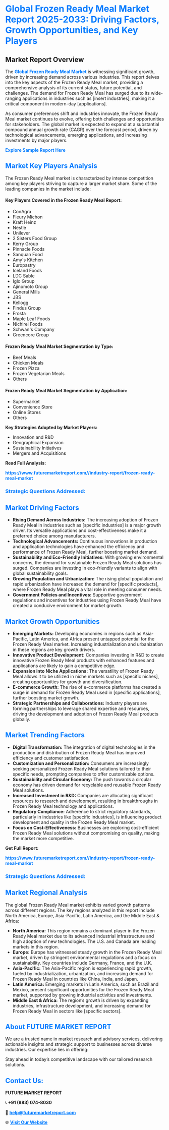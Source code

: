 <h1 style="color: #007BFF;">Global Frozen Ready Meal Market Report 2025-2033: Driving Factors, Growth Opportunities, and Key Players</h1>

<section id="overview">
<h2>Market Report Overview</h2>
<p>The <a href="https://www.futuremarketreport.com//industry-report/frozen-ready-meal-market" style="color: #007BFF; text-decoration: none;"><strong>Global Frozen Ready Meal Market</strong></a> is witnessing significant growth, driven by increasing demand across various industries. This report delves into the key aspects of the Frozen Ready Meal market, providing a comprehensive analysis of its current status, future potential, and challenges. The demand for Frozen Ready Meal has surged due to its wide-ranging applications in industries such as [insert industries], making it a critical component in modern-day [applications].</p>
<p>As consumer preferences shift and industries innovate, the Frozen Ready Meal market continues to evolve, offering both challenges and opportunities for stakeholders. The global market is expected to expand at a substantial compound annual growth rate (CAGR) over the forecast period, driven by technological advancements, emerging applications, and increasing investments by major players.</p>
</section>

<section id="overview">
<p><a href="https://www.futuremarketreport.com//request-sample/reportId=54337" style="color: #007BFF; text-decoration: none;"><strong>Explore Sample Report Here</strong></a></p>
</section>

<section id="key-players">
<h2 style="color: #007BFF;">Market Key Players Analysis</h2>
<p>The Frozen Ready Meal market is characterized by intense competition among key players striving to capture a larger market share. Some of the leading companies in the market include:</p>
<h4>Key Players Covered in the Frozen Ready Meal Report:</h4>
<ul><li>ConAgra</li><li>Fleury Michon</li><li>Kraft Heinz</li><li>Nestle</li><li>Unilever</li><li>2 Sisters Food Group</li><li>Kerry Group</li><li>Pinnacle Foods</li><li>Sanquan Food</li><li>Amy&#039;s Kitchen</li><li>Europastry</li><li>Iceland Foods</li><li>LDC Sable</li><li>Iglo Group</li><li>Ajinomoto Group</li><li>General Mills</li><li>JBS</li><li>Kellogg</li><li>Findus Group</li><li>Frosta</li><li>Maple Leaf Foods</li><li>Nichirei Foods</li><li>Schwan&#039;s Company</li><li>Greencore Group</li></ul>
<h4>Frozen Ready Meal Market Segmentation by Type:</h4>
<ul><li>Beef Meals</li><li>Chicken Meals</li><li>Frozen Pizza</li><li>Frozen Vegetarian Meals</li><li>Others</li></ul>

<h4>Frozen Ready Meal Market Segmentation by Application:</h4>
<ul><li>Supermarket</li><li>Convenience Store</li><li>Online Stores</li><li>Others</li></ul>
<p><strong>Key Strategies Adopted by Market Players:</strong></p>
<ul>
<li>Innovation and R&D</li>
<li>Geographical Expansion</li>
<li>Sustainability Initiatives</li>
<li>Mergers and Acquisitions</li>
</ul>
</section>

<section>
<p><strong>Read Full Analysis: </strong></p><a href="https://www.futuremarketreport.com//industry-report/frozen-ready-meal-market" style="color: #007BFF; text-decoration: none;"><strong>https://www.futuremarketreport.com//industry-report/frozen-ready-meal-market</strong></a>
<h3 style="color: #007BFF;">Strategic Questions Addressed:</h3>
</section>

<section id="driving-factors">
<h2 style="color: #007BFF;">Market Driving Factors</h2>
<ul>
<li><strong>Rising Demand Across Industries:</strong> The increasing adoption of Frozen Ready Meal in industries such as [specific industries] is a major growth driver. Its versatile applications and cost-effectiveness make it a preferred choice among manufacturers.</li>
<li><strong>Technological Advancements:</strong> Continuous innovations in production and application technologies have enhanced the efficiency and performance of Frozen Ready Meal, further boosting market demand.</li>
<li><strong>Sustainability and Eco-Friendly Initiatives:</strong> With growing environmental concerns, the demand for sustainable Frozen Ready Meal solutions has surged. Companies are investing in eco-friendly variants to align with global sustainability goals.</li>
<li><strong>Growing Population and Urbanization:</strong> The rising global population and rapid urbanization have increased the demand for [specific products], where Frozen Ready Meal plays a vital role in meeting consumer needs.</li>
<li><strong>Government Policies and Incentives:</strong> Supportive government regulations and incentives for industries using Frozen Ready Meal have created a conducive environment for market growth.</li>
</ul>
</section>

<section id="growth-opportunities">
<h2 style="color: #007BFF;">Market Growth Opportunities</h2>
<ul>
<li><strong>Emerging Markets:</strong> Developing economies in regions such as Asia-Pacific, Latin America, and Africa present untapped potential for the Frozen Ready Meal market. Increasing industrialization and urbanization in these regions are key growth drivers.</li>
<li><strong>Innovative Product Development:</strong> Companies investing in R&D to create innovative Frozen Ready Meal products with enhanced features and applications are likely to gain a competitive edge.</li>
<li><strong>Expansion into Niche Applications:</strong> The versatility of Frozen Ready Meal allows it to be utilized in niche markets such as [specific niches], creating opportunities for growth and diversification.</li>
<li><strong>E-commerce Growth:</strong> The rise of e-commerce platforms has created a surge in demand for Frozen Ready Meal used in [specific applications], further boosting market growth.</li>
<li><strong>Strategic Partnerships and Collaborations:</strong> Industry players are forming partnerships to leverage shared expertise and resources, driving the development and adoption of Frozen Ready Meal products globally.</li>
</ul>
</section>

<section id="trending-factors">
<h2 style="color: #007BFF;">Market Trending Factors</h2>
<ul>
<li><strong>Digital Transformation:</strong> The integration of digital technologies in the production and distribution of Frozen Ready Meal has improved efficiency and customer satisfaction.</li>
<li><strong>Customization and Personalization:</strong> Consumers are increasingly seeking personalized Frozen Ready Meal solutions tailored to their specific needs, prompting companies to offer customizable options.</li>
<li><strong>Sustainability and Circular Economy:</strong> The push towards a circular economy has driven demand for recyclable and reusable Frozen Ready Meal solutions.</li>
<li><strong>Increased Investment in R&D:</strong> Companies are allocating significant resources to research and development, resulting in breakthroughs in Frozen Ready Meal technology and applications.</li>
<li><strong>Regulatory Compliance:</strong> Adherence to strict regulatory standards, particularly in industries like [specific industries], is influencing product development and quality in the Frozen Ready Meal market.</li>
<li><strong>Focus on Cost-Effectiveness:</strong> Businesses are exploring cost-efficient Frozen Ready Meal solutions without compromising on quality, making the market more competitive.</li>
</ul>
</section>

<section>
<p><strong>Get Full Report: </strong></p><a href="https://www.futuremarketreport.com//industry-report/frozen-ready-meal-market" style="color: #007BFF; text-decoration: none;"><strong>https://www.futuremarketreport.com//industry-report/frozen-ready-meal-market</strong></a>
<h3 style="color: #007BFF;">Strategic Questions Addressed:</h3>
</section>


<section id="regional-analysis">
<h2 style="color: #007BFF;">Market Regional Analysis</h2>
<p>The global Frozen Ready Meal market exhibits varied growth patterns across different regions. The key regions analyzed in this report include North America, Europe, Asia-Pacific, Latin America, and the Middle East & Africa:</p>
<ul>
<li><strong>North America:</strong> This region remains a dominant player in the Frozen Ready Meal market due to its advanced industrial infrastructure and high adoption of new technologies. The U.S. and Canada are leading markets in this region.</li>
<li><strong>Europe:</strong> Europe has witnessed steady growth in the Frozen Ready Meal market, driven by stringent environmental regulations and a focus on sustainability. Key countries include Germany, France, and the U.K.</li>
<li><strong>Asia-Pacific:</strong> The Asia-Pacific region is experiencing rapid growth, fueled by industrialization, urbanization, and increasing demand for Frozen Ready Meal in countries like China, India, and Japan.</li>
<li><strong>Latin America:</strong> Emerging markets in Latin America, such as Brazil and Mexico, present significant opportunities for the Frozen Ready Meal market, supported by growing industrial activities and investments.</li>
<li><strong>Middle East & Africa:</strong> The region’s growth is driven by expanding industries, infrastructure development, and increasing demand for Frozen Ready Meal in sectors like [specific sectors].</li>
</ul>
</section>

<footer>
<h2 style="color: #007BFF;">About FUTURE MARKET REPORT</h2>
<p>We are a trusted name in market research and advisory services, delivering actionable insights and strategic support to businesses across diverse industries. Our expertise lies in offering:</p>

<p>Stay ahead in today’s competitive landscape with our tailored research solutions.</p>

<h2 style="color: #007BFF;">Contact Us:</h2>
<p><strong>FUTURE MARKET REPORT</strong></p>
<p>📞 <strong>+91 (883) 074-8030</strong></p>
<p>📧 <strong><a href="mailto:help@futuremarketreport.com" style="color: #007BFF;">help@futuremarketreport.com</a></strong></p>
<p>🌐 <strong><a href="https://www.futuremarketreport.com/" style="color: #007BFF;">Visit Our Website</a></strong></p>
</footer>